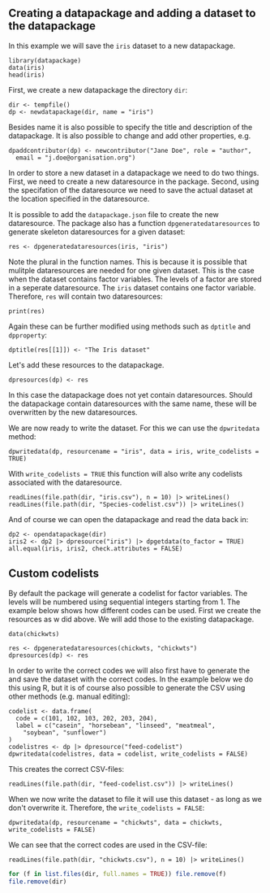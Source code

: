 
## Creating a datapackage and adding a dataset to the datapackage

In this example we will save the `iris` dataset to a new datapackage.
```{.R}
library(datapackage)
data(iris)
head(iris)
```

First, we create a new datapackage the directory `dir`:
```{.R}
dir <- tempfile()
dp <- newdatapackage(dir, name = "iris")
```
Besides name it is also possible to specify the title and description of the
datapackage. It is also possible to change and add other properties, e.g.
```{.R}
dpaddcontributor(dp) <- newcontributor("Jane Doe", role = "author",
  email = "j.doe@organisation.org")
```

In order to store a new dataset in a datapackage we need to do two things.
First, we need to create a new dataresource in the package. Second, using the
specifation of the dataresource we need to save the actual dataset at the
location specified in the dataresource.

It is possible to add the `datapackage.json` file to create the new
dataresource. The package also has a function `dpgeneratedataresources` to
generate skeleton dataresources for a given dataset:
```{.R}
res <- dpgeneratedataresources(iris, "iris") 
```
Note the plural in the function names. This is because it is possible that
mulitple dataresources are needed for one given dataset. This is the case when
the dataset contains factor variables. The levels of a factor are stored in a
seperate dataresource. The `iris` dataset contains one factor variable.
Therefore, `res` will contain two dataresources:
```{.R}
print(res)
```
Again these can be further modified using methods such as `dptitle` and
`dpproperty`:
```{.R}
dptitle(res[[1]]) <- "The Iris dataset"
```

Let's add these resources to the datapackage.
```{.R}
dpresources(dp) <- res
```
In this case the datapackage does not yet contain dataresources. Should the
datapackage contain dataresources with the same name, these will be overwritten
by the new dataresources.

We are now ready to write the dataset. For this we can use the `dpwritedata`
method:
```{.R}
dpwritedata(dp, resourcename = "iris", data = iris, write_codelists = TRUE)
```
With `write_codelists = TRUE` this function will also write any codelists
associated with the dataresource.

```{.R}
readLines(file.path(dir, "iris.csv"), n = 10) |> writeLines()
readLines(file.path(dir, "Species-codelist.csv")) |> writeLines()
```

And of course we can open the datapackage and read the data back in:
```{.R}
dp2 <- opendatapackage(dir)
iris2 <- dp2 |> dpresource("iris") |> dpgetdata(to_factor = TRUE)
all.equal(iris, iris2, check.attributes = FALSE)
```


## Custom codelists

By default the package will generate a codelist for factor variables. The levels
will be numbered using sequential integers starting from 1. The example below
shows how different codes can be used. First we create the resources as w did
above. We will add those to the existing datapackage.
```{.R}
data(chickwts)

res <- dpgeneratedataresources(chickwts, "chickwts") 
dpresources(dp) <- res
```

In order to write the correct codes we will also first have to generate the and
save the dataset with the correct codes. In the example below we do this using
R, but it is of course also possible to generate the CSV using other methods
(e.g. manual editing):
```{.R}
codelist <- data.frame(
  code = c(101, 102, 103, 202, 203, 204),
  label = c("casein", "horsebean", "linseed", "meatmeal", 
    "soybean", "sunflower")
)
codelistres <- dp |> dpresource("feed-codelist")
dpwritedata(codelistres, data = codelist, write_codelists = FALSE)
```
This creates the correct CSV-files:

```{.R}
readLines(file.path(dir, "feed-codelist.csv")) |> writeLines()
```
When we now write the dataset to file it will use this dataset - as long as we
don't overwrite it. Therefore, the `write_codelists = FALSE`: 
```{.R}
dpwritedata(dp, resourcename = "chickwts", data = chickwts, write_codelists = FALSE)
```
We can see that the correct codes are used in the CSV-file:
```{.R}
readLines(file.path(dir, "chickwts.csv"), n = 10) |> writeLines()
```

```{.R #cleanup echo=FALSE results=FALSE}
for (f in list.files(dir, full.names = TRUE)) file.remove(f)
file.remove(dir)
```

